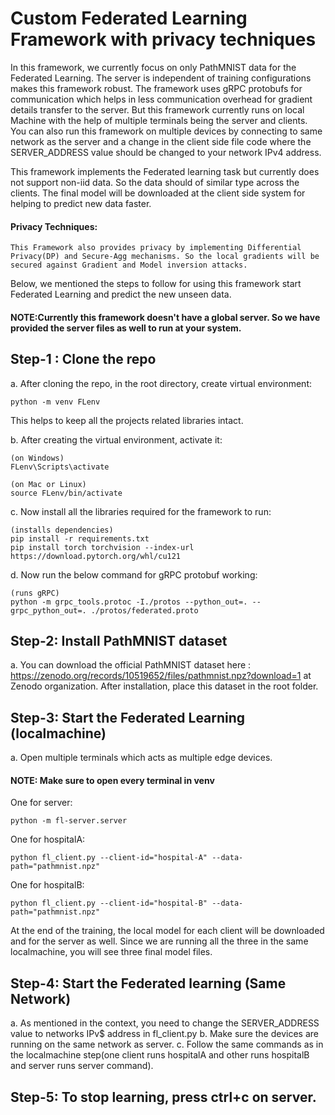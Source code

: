 # Custom Federated Learning Framework with privacy techniques

In this framework, we currently focus on only PathMNIST data for the Federated Learning. The server is independent of training configurations makes this framework robust. The framework uses gRPC protobufs for communication which helps in less communication overhead for gradient details transfer to the server. But this framework currently runs on local Machine with the help of multiple terminals being the server and clients. You can also run this framework on multiple devices by connecting to same network as the server and a change in the client side file code where the SERVER_ADDRESS value should be changed to your network IPv4 address.

This framework implements the Federated learning task but currently does not support non-iid data. So the data should of similar type across the clients. The final model will be downloaded at the client side system for helping to predict new data faster.

#### Privacy Techniques:

    This Framework also provides privacy by implementing Differential Privacy(DP) and Secure-Agg mechanisms. So the local gradients will be secured against Gradient and Model inversion attacks.

Below, we mentioned the steps to follow for using this framework start Federated Learning and predict the new unseen data.

#### NOTE:Currently this framework doesn't have a global server. So we have provided the server files as well to run at your system.

## Step-1 : Clone the repo

a. After cloning the repo, in the root directory, create virtual environment:

```
python -m venv FLenv

```

This helps to keep all the projects related libraries intact.

b. After creating the virtual environment, activate it:

```
(on Windows)
FLenv\Scripts\activate

(on Mac or Linux)
source FLenv/bin/activate

```

c. Now install all the libraries required for the framework to run:

```
(installs dependencies)
pip install -r requirements.txt
pip install torch torchvision --index-url https://download.pytorch.org/whl/cu121

```

d. Now run the below command for gRPC protobuf working:

```
(runs gRPC)
python -m grpc_tools.protoc -I./protos --python_out=. --grpc_python_out=. ./protos/federated.proto

```

## Step-2: Install PathMNIST dataset

a. You can download the official PathMNIST dataset here : https://zenodo.org/records/10519652/files/pathmnist.npz?download=1 at Zenodo organization. After installation, place this dataset in the root folder.

## Step-3: Start the Federated Learning (localmachine)

a. Open multiple terminals which acts as multiple edge devices.

#### NOTE: Make sure to open every terminal in venv

One for server:

```
python -m fl-server.server

```

One for hospitalA:

```
python fl_client.py --client-id="hospital-A" --data-path="pathmnist.npz"

```

One for hospitalB:

```
python fl_client.py --client-id="hospital-B" --data-path="pathmnist.npz"

```

At the end of the training, the local model for each client will be downloaded and for the server as well. Since we are running all the three in the same localmachine, you will see three final model files.

## Step-4: Start the Federated learning (Same Network)

a. As mentioned in the context, you need to change the SERVER_ADDRESS value to networks IPv$ address in fl_client.py
b. Make sure the devices are running on the same network as server.
c. Follow the same commands as in the localmachine step(one client runs hospitalA and other runs hospitalB and server runs server command).

## Step-5: To stop learning, press ctrl+c on server.
